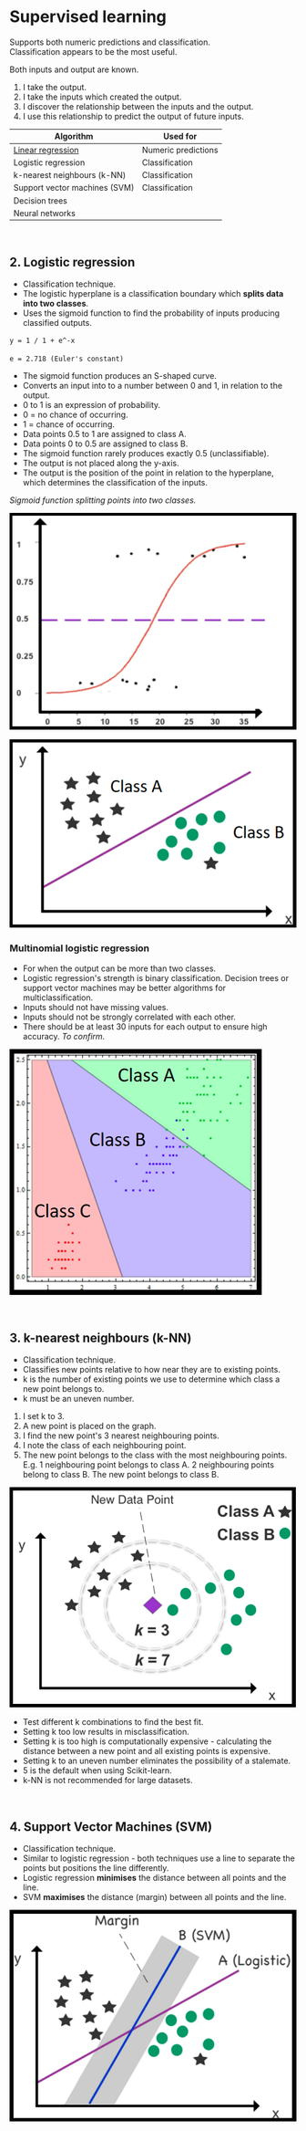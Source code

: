 # Supervised learning
Supports both numeric predictions and classification.\
Classification appears to be the most useful.

Both inputs and output are known.

1. I take the output.
2. I take the inputs which created the output.
3. I discover the relationship between the inputs and the output.
4. I use this relationship to predict the output of future inputs.

| Algorithm                     | Used for                 |
| ----------------------------- | ------------------------ |
| [Linear regression](/theory/supervised-learning/linear-regression.md)             | Numeric predictions      |
| Logistic regression           | Classification           |
| k-nearest neighbours (k-NN)   | Classification           |
| Support vector machines (SVM) | Classification           |
| Decision trees                |                          |
| Neural networks               |                          |

<br/>

## 2. Logistic regression
- Classification technique.
- The logistic hyperplane is a classification boundary which **splits data into two classes**.
- Uses the sigmoid function to find the probability of inputs producing classified outputs.

```
y = 1 / 1 + e^-x

e = 2.718 (Euler's constant) 
```

- The sigmoid function produces an S-shaped curve.
- Converts an input into to a number between 0 and 1, in relation to the output.
- 0 to 1 is an expression of probability.
- 0 = no chance of occurring.
- 1 = chance of occurring.
- Data points 0.5 to 1 are assigned to class A.
- Data points 0 to 0.5 are assigned to class B.
- The sigmoid function rarely produces exactly 0.5 (unclassifiable).
- The output is not placed along the y-axis.
- The output is the position of the point in relation to the hyperplane, which determines the classification of the inputs.

*Sigmoid function splitting points into two classes.*

![sigmoid function](/images/sigmoid.PNG "sigmoid function")

![classified](/images/logistic%20regression%20classified%202.png "classified")

### Multinomial logistic regression
- For when the output can be more than two classes.
- Logistic regression's strength is binary classification. Decision trees or support vector machines may be better algorithms for multiclassification.
- Inputs should not have missing values.
- Inputs should not be strongly correlated with each other.
- There should be at least 30 inputs for each output to ensure high accuracy. _To confirm._

![multinomial logistic regression](/images/multinomial%20logistic%20regression.PNG "multinomial logistic regression")

<br/>

## 3. k-nearest neighbours (k-NN)
- Classification technique.
- Classifies new points relative to how near they are to existing points.
- k is the number of existing points we use to determine which class a new point belongs to.
- k must be an uneven number.
  
1. I set k to 3.
2. A new point is placed on the graph.
3. I find the new point's 3 nearest neighbouring points.
4. I note the class of each neighbouring point.
5. The new point belongs to the class with the most neighbouring points. E.g. 1 neighbouring point belongs to class A. 2 neighbouring points belong to class B. The new point belongs to class B.

![k-nearest neighbours](/images/k-nearest%20neighbours.PNG "k-nearest neighbours")

- Test different k combinations to find the best fit.
- Setting k too low results in misclassification.
- Setting k is too high is computationally expensive - calculating the distance between a new point and all existing points is expensive.
- Setting k to an uneven number eliminates the possibility of a stalemate.
- 5 is the default when using Scikit-learn.
- k-NN is not recommended for large datasets.

<br/>

## 4. Support Vector Machines (SVM)
- Classification technique.
- Similar to logistic regression - both techniques use a line to separate the points but positions the line differently.
- Logistic regression **minimises** the distance between all points and the line.
- SVM **maximises** the distance (margin) between all points and the line.

![svm-vs-logistic](/images/svm.PNG "svm vs logistic")
